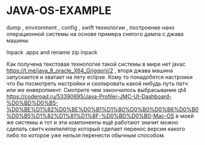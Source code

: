# JAVA-OS-EXAMPLE
dump , environment , config , swift технологии , построение нано операционной системы на основе примера снятого дампа с джава машины

Inpack .apps and rename zip inpack

Как получена текстовая технология такой системы в мире нет javac https://t.me/java_8_oracle_X64_Griggorii/2 , вторя джава машина запускается и хватает на лету eclipse.
Кому то понадобятся настроики что бы посмотреть настройки и скопировать какой нибудь путь патч или же енверопмент.
Смотрите чем закончилось выбрасывание qt4 https://coderoad.ru/53390695/Java-Profiler-JMC-UI-Dashboard-%D0%BD%D0%B5-%D0%BE%D1%82%D0%BE%D0%B1%D1%80%D0%B0%D0%B6%D0%B0%D0%B5%D1%82%D1%81%D1%8F-%D0%BD%D0%B0-Mac-OS в моей же системы и тот и эти компоненты ещё работают значит можно сделать свитч компилятор который сделает перенос версии какого либо по которое уже нельзя перенести обычным способом.
